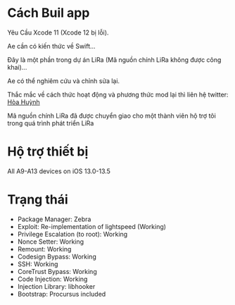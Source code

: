 # Cách Buil app
Yêu Cầu Xcode 11 (Xcode 12 bị lỗi).

Ae cần có kiến thức về Swift...

Đây là một phần trong dự án LiRa (Mã nguồn chính LiRa không được công khai)...

Ae có thể nghiêm cứu và chỉnh sửa lại.

Thắc mắc về cách thức hoạt động và phương thức mod lại thì liên hệ twitter: <a href="https://twitter.com/hoa_huynh19">Hòa Huỳnh</a>

Mã nguồn chính LiRa đã được chuyển giao cho một thành viên hộ trợ tôi trong quá trình phát triển LiRa

# Hộ trợ thiết bị

All A9-A13 devices on iOS 13.0-13.5

# Trạng thái

* Package Manager: Zebra
* Exploit: Re-implementation of lightspeed (Working)
* Privilege Escalation (to root): Working 
* Nonce Setter: Working 
* Remount: Working 
* Codesign Bypass: Working 
* SSH: Working
* CoreTrust Bypass: Working
* Code Injection: Working
* Injection Library: libhooker
* Bootstrap: Procursus included
